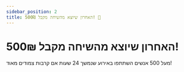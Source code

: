 ```yaml
---
sidebar_position: 2
title: האחרון שיוצא מהשיחה מקבל 500₪! 💸
---
```


# האחרון שיוצא מהשיחה מקבל 500₪!
מעל 500 אנשים השתתפו באירוע שנמשך 24 שעות אם קרבות צמודים מאוד!
